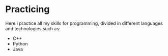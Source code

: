 # Practicing
  Here i practice all my skills for programming, divided in different languages and technologies such as:
* C++
* Python
* Java
